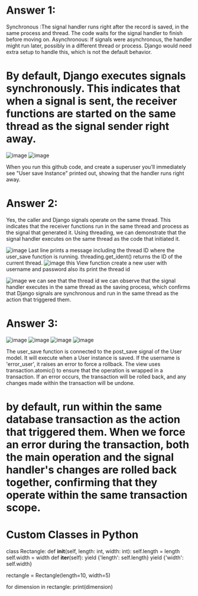 # Answer 1:
Synchronous :The signal handler runs right after the record is saved, in the same process and thread. The code waits for the signal handler to finish before moving on.
Asynchronous: If signals were asynchronous, the handler might run later, possibly in a different thread or process. Django would need extra setup to handle this, which is not the default behavior.
# By default, Django executes signals synchronously. This indicates that when a signal is sent, the receiver functions are started on the same thread as the signal sender right away.

![image](https://github.com/user-attachments/assets/032146bc-69e6-4d4c-9c1a-7af815749cd6)
![image](https://github.com/user-attachments/assets/9a654feb-454f-4d7c-989d-7afa93c14ad6)

When you run this github code, and create a superuser you’ll immediately see "User save Instance" printed out, showing that the handler runs right away.

# Answer 2:
Yes, the caller and Django signals operate on the same thread. This indicates that the receiver functions run in the same thread and process as the signal that generated it. Using threading, we can demonstrate that the signal handler executes on the same thread as the code that initiated it.



![image](https://github.com/user-attachments/assets/ae0f89c8-fab4-47d9-a405-79e1d1bbea45)
Last line prints a message including the thread ID where the user_save function is running. threading.get_ident() returns the ID of the current thread.
![image](https://github.com/user-attachments/assets/156edcdd-ea65-4278-b08c-3049d3c1e822)
this View function create a new user with username and password also its print the thread id 

![image](https://github.com/user-attachments/assets/2ce2f3bb-0196-41f4-8e19-658491546a1e)
we can see that the thread id  we can observe that the signal handler executes in the same thread as the saving process, which confirms that Django signals are synchronous and run in the same thread as the action that triggered them.

# Answer 3: 
![image](https://github.com/user-attachments/assets/3eb095ea-bfc2-430a-9ad6-8c114501bf9f)
![image](https://github.com/user-attachments/assets/fcfcd09f-167c-46cc-82aa-0ea07796bb2a)
![image](https://github.com/user-attachments/assets/38102c8a-e51e-4a5b-be1c-0b1e5f03866c)
![image](https://github.com/user-attachments/assets/0e630a5d-1511-4ab5-a316-0866632f0a70)

 The user_save function is connected to the post_save signal of the User model. It will execute when a User instance is saved. If the username is 'error_user', it raises an error to force a rollback.
 The view uses transaction.atomic() to ensure that the operation is wrapped in a transaction. If an error occurs, the transaction will be rolled back, and any changes made within the transaction will be undone.
 #  by default, run within the same database transaction as the action that triggered them. When we force an error during the transaction, both the main operation and the signal handler's changes are rolled back together, confirming that they operate within the same transaction scope.








 # Custom Classes in Python



class Rectangle:
    def __init__(self, length: int, width: int):
        self.length = length
        self.width = width
    def __iter__(self):
        yield {'length': self.length}
        yield {'width': self.width}

rectangle = Rectangle(length=10, width=5)

for dimension in rectangle:
    print(dimension)
 
